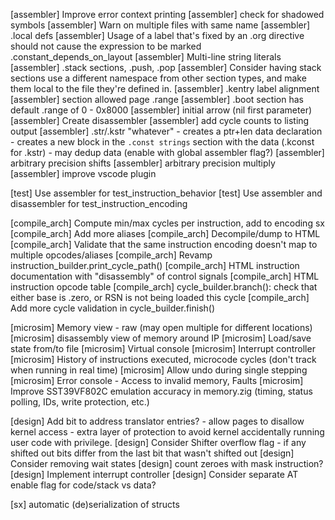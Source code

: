 [assembler] Improve error context printing
[assembler] check for shadowed symbols
[assembler] Warn on multiple files with same name
[assembler] .local defs
[assembler] Usage of a label that's fixed by an .org directive should not cause the expression to be marked .constant_depends_on_layout
[assembler] Multi-line string literals
[assembler] .stack sections, .push, .pop
[assembler] Consider having stack sections use a different namespace from other section types, and make them local to the file they're defined in.
[assembler] .kentry label alignment
[assembler] section allowed page .range
[assembler] .boot section has default .range of 0 - 0x8000
[assembler] initial arrow (nil first parameter)
[assembler] Create disassembler
[assembler] add cycle counts to listing output
[assembler] .str/.kstr "whatever" - creates a ptr+len data declaration - creates a new block in the `.const strings` section with the data (.kconst for .kstr) - may dedup data (enable with global assembler flag?)
[assembler] arbitrary precision shifts
[assembler] arbitrary precision multiply
[assembler] improve vscode plugin

[test] Use assembler for test_instruction_behavior
[test] Use assembler and disassembler for test_instruction_encoding

[compile_arch] Compute min/max cycles per instruction, add to encoding sx
[compile_arch] Add more aliases
[compile_arch] Decompile/dump to HTML
[compile_arch] Validate that the same instruction encoding doesn't map to multiple opcodes/aliases
[compile_arch] Revamp instruction_builder.print_cycle_path()
[compile_arch] HTML instruction documentation with "disassembly" of control signals
[compile_arch] HTML instruction opcode table
[compile_arch] cycle_builder.branch(): check that either base is .zero, or RSN is not being loaded this cycle
[compile_arch] Add more cycle validation in cycle_builder.finish()

[microsim] Memory view - raw (may open multiple for different locations)
[microsim] disassembly view of memory around IP
[microsim] Load/save state from/to file
[microsim] Virtual console
[microsim] Interrupt controller
[microsim] History of instructions executed, microcode cycles (don't track when running in real time)
[microsim] Allow undo during single stepping
[microsim] Error console - Access to invalid memory, Faults
[microsim] Improve SST39VF802C emulation accuracy in memory.zig (timing, status polling, IDs, write protection, etc.)

[design] Add bit to address translator entries? - allow pages to disallow kernel access - extra layer of protection to avoid kernel accidentally running user code with privilege.
[design] Consider Shifter overflow flag - if any shifted out bits differ from the last bit that wasn't shifted out
[design] Consider removing wait states
[design] count zeroes with mask instruction?
[design] Implement interrupt controller
[design] Consider separate AT enable flag for code/stack vs data?

[sx] automatic (de)serialization of structs